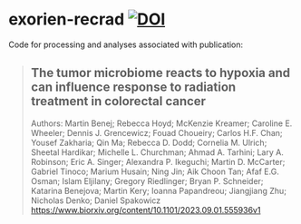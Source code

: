 # exorien-recrad [![DOI](https://zenodo.org/badge/802177544.svg)](https://zenodo.org/doi/10.5281/zenodo.11223196)
Code for processing and analyses associated with publication:

> ## The tumor microbiome reacts to hypoxia and can influence response to radiation treatment in colorectal cancer
> Authors: Martin Benej; Rebecca Hoyd; McKenzie Kreamer; Caroline E. Wheeler; Dennis J. Grencewicz; Fouad Choueiry; Carlos H.F. Chan; Yousef Zakharia; Qin Ma; Rebecca D. Dodd; Cornelia M. Ulrich; Sheetal Hardikar; Michelle L. Churchman; Ahmad A. Tarhini; Lary A. Robinson; Eric A. Singer; Alexandra P. Ikeguchi; Martin D. McCarter; Gabriel Tinoco; Marium Husain; Ning Jin; Aik Choon Tan; Afaf E.G. Osman; Islam Eljilany; Gregory Riedlinger; Bryan P. Schneider; Katarina Benejova; Martin Kery; Ioanna Papandreou; Jiangjiang Zhu; Nicholas Denko; Daniel Spakowicz
https://www.biorxiv.org/content/10.1101/2023.09.01.555936v1 
